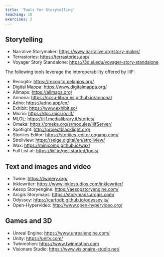 ```yaml
---
title: 'Tools for Storytelling'
teaching: 10
exercises: 2
---
```



## Storytelling
- Narralive Storymaker: https://www.narralive.org/story-maker/ 
- Terrastories: https://terrastories.app/
- Voyager Story Standalone: https://3d.si.edu/voyager-story-standalone 

The following tools leverage the interoperability offered by IIIF:

- Recogito: https://recogito.pelagios.org/
- Digital Mappa: https://www.digitalmappa.org/
- Allmaps: https://allmaps.org/
- Annona: https://ncsu-libraries.github.io/annona/
- Adno: https://adno.app/en/ 
- Exhibit: https://www.exhibit.so/
- Micrio: https://doc.micr.io/iiif/
- MLOL: https://iiif.medialibrary.it/stories/
- Omeka: https://omeka.org/s/modules/IiifServer/
- Spotlight: http://projectblacklight.org/ 
- Storiiies Editor: https://storiiies-editor.cogapp.com/ 
- Strollview: https://seige.digital/en/strollview/
- Wax: https://minicomp.github.io/wax/
- Full List at: https://iiif.io/get-started/tools/

##  Text and images and video
- Twine: https://twinery.org/ 
- Inklewriter: https://www.inklestudios.com/inklewriter/
- Aesop Storyengine: https://aesopstoryengine.com/ 
- Arcgis Storymaps: https://storymaps.arcgis.com/ 
- Odyssey: https://cartodb.github.io/odyssey.js/ 
- Open-Hypervideo: http://www.open-hypervideo.org/ 

## Games and 3D
- Unreal Engine: https://www.unrealengine.com/ 
- Unity: https://unity.com/
- Twinmotion: https://www.twinmotion.com
- Visionare Studio: https://www.visionaire-studio.net/ 

